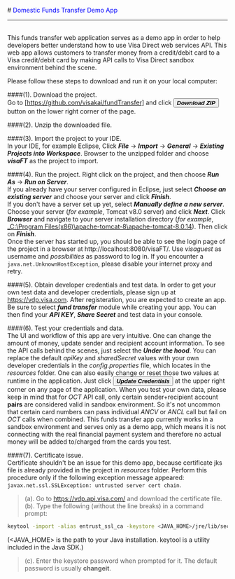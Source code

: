 #<font color=blue> Domestic Funds Transfer Demo App </font> 
 <br/>
***
<br/>
This funds transfer web application serves as a demo app in order to help developers better understand how to use Visa Direct web services API. This web app allows customers to transfer money from a credit/debit card to a Visa credit/debit card by making API calls to Visa Direct sandbox environment behind the scene.

Please follow these steps to download and run it on your local computer:

####(1). Download the project.   
Go to [https://github.com/visakai/fundTransfer] and click <button>**_Download ZIP_**</button> button on the lower right corner of the page.

####(2). Unzip the downloaded file.

####(3). Import the project to your IDE.  
In your IDE, for example Eclipse, Click **_File_** -> **_Import_** -> **_General_** -> **_Existing Projects into Workspace_**. Browser to the unzipped folder and choose **_visaFT_** as the project to import.

####(4). Run the project.
Right click on the project, and then choose **_Run As_** -> **_Run on Server_**.   
If you already have your server configured in Eclipse, just select 
**_Choose an existing server_** and choose your server and click **_Finish_**.  
If you don't have a server set up yet, select **_Manually define a new server_**. Choose your server (_for example_, Tomcat v8.0 server) and click **_Next_**. Click **_Browser_** and navigate to your server installation directory (_for example_, <u>_C:\Program Files(x86)\apache-tomcat-8\apache-tomcat-8.0.14</u>). Then click on <i>**Finish**</i>.  
Once the server has started up, you should be able to see the login page of the project in a browser at http://localhost:8080/visaFT/.  Use *visaguest* as username and *possibilities* as password to log in.
If you encounter a `java.net.UnknownHostException`, please disable your internet proxy and retry.

####(5). Obtain developer credentials and test data.
In order to get your own test data and developer credentials, please sign up at https://vdp.visa.com. After registeration, you are expected to create an app. Be sure to select **_fund transfer_** module while creating your app. You can then find your _**API KEY**_, **_Share Secret_** and test data in your console.

####(6). Test your credentials and data.   
The UI and workflow of this app are very intuitive. One can change the amount of money, update sender and recipient account information. To see the API calls behind the scenes, just select the **_Under the hood_**. You can replace the default *apiKey* and *sharedSecret* values with your own developer credentials in the *config.properties* file, which locates in the 
*resources* folder. One can also easily change or reset those two values at runtime in the application. Just click <button>**_Update Credentials_**</button> at the upper right corner on any page of the application. When you test your own data, please keep in mind that for *OCT* API call, only certain sender+recipient account **pairs** are considered valid in sandbox environment. So it's not uncommon that certain card numbers can pass individual *ANCV* or *ANCL* call but fail on *OCT* calls when combined.  This funds transfer app currently works in a sandbox environment and serves only as a demo app, which means it is not connecting with the real financial payment system and therefore no actual money will be added to/charged from the cards you test.

####(7). Certificate issue.  
Certificate shouldn't be an issue for this demo app, because certificate jks file is already provided in the project in *resources* folder. Perform this procedure only if the following exception message appeared: `javax.net.ssl.SSLException: untrusted server cert chain`.  
> (a). Go to https://vdp.api.visa.com/ and download the certificate file.  
 (b). Type the following (without the line breaks) in a command prompt:
 ```sh
keytool -import -alias entrust_ssl_ca -keystore <JAVA_HOME>/jre/lib/security/cacerts -file entrust_ssl_ca.cer
```
(&lt;JAVA_HOME&gt; is the path to your Java installation. keytool is a utility included in the Java SDK.)  
> (c). Enter the keystore password when prompted for it. The default password is usually **changeit**.
